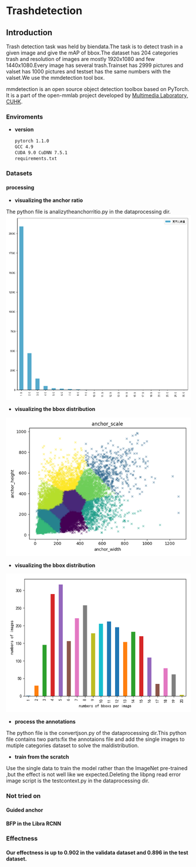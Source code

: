 
# Trashdetection

## Introduction

Trash detection task was held by biendata.The task is to detect trash in a given image and give the mAP of bbox.The dataset has 204 categories trash and resolution of images are mostly 1920x1080 and few 1440x1080.Every image has several trash.Trainset has 2999 pictures and valset has 1000 pictures and testset has the same numbers with the valset.We use the mmdetection tool box. 


mmdetection is an open source object detection toolbox based on PyTorch. It is
a part of the open-mmlab project developed by [Multimedia Laboratory, CUHK](http://mmlab.ie.cuhk.edu.hk/).



### Enviroments

- **version**
   
      pytorch 1.1.0
      GCC 4.9
      CUDA 9.0 CuDNN 7.5.1
      requirements.txt


### Datasets

#### processing

- **visualizing the anchor ratio**

The python file is analizytheanchorritio.py in the dataprocessing dir.
![image](data/anchorratio.png)

- **visualizing the bbox distribution**
 
![image](data/anchordistribute.png)

- **visualizing the bbox distribution**

![image](data/bbox_per_image.png)

- **process the annotations**

The python file is the convertjson.py of the dataprocessing dir.This python file contains two parts:fix the annotaions file and add the single images to mutiple categories dataset to solve the maldistribution.

- **train from the scratch**

Use the single data to train the model rather than the ImageNet pre-trained ,but the effect is not well like we expected.Deleting the libpng read error image script is the testcontext.py in the dataprocessing dir. 


### Not tried on

#### Guided anchor 
#### BFP in the Libra RCNN

### Effectness

#### Our effectness is up to 0.902 in the validata dataset and 0.896 in the test dataset. 
